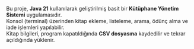 Bu proje, **Java 21** kullanılarak geliştirilmiş basit bir **Kütüphane Yönetim Sistemi** uygulamasıdır.  
Konsol (terminal) üzerinden kitap ekleme, listeleme, arama, ödünç alma ve iade işlemleri yapılabilir.  
Kitap bilgileri, program kapatıldığında **CSV dosyasına** kaydedilir ve tekrar açıldığında yüklenir.
